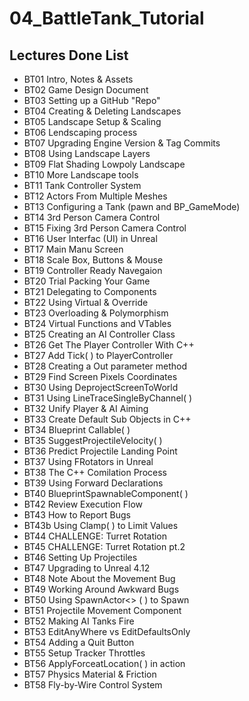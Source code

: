 # 04_BattleTank_Tutorial

## Lectures Done List
* BT01 Intro, Notes & Assets
* BT02 Game Design Document
* BT03 Setting up a GitHub "Repo"
* BT04 Creating & Deleting Landscapes
* BT05 Landscape Setup & Scaling
* BT06 Lendscaping process
* BT07 Upgrading Engine Version & Tag Commits
* BT08 Using Landscape Layers
* BT09 Flat Shading Lowpoly Landscape
* BT10 More Landscape tools 
* BT11 Tank Controller System
* BT12 Actors From Multiple Meshes
* BT13 Configuring a Tank (pawn and BP_GameMode)
* BT14 3rd Person Camera Control
* BT15 Fixing 3rd Person Camera Control
* BT16 User Interfac (UI) in Unreal
* BT17 Main Manu Screen
* BT18 Scale Box, Buttons & Mouse
* BT19 Controller Ready Navegaion
* BT20 Trial Packing Your Game
* BT21 Delegating to Components
* BT22 Using Virtual & Override
* BT23 Overloading & Polymorphism
* BT24 Virtual Functions and VTables
* BT25 Creating an AI Controller Class
* BT26 Get The Player Controller With C++
* BT27 Add Tick( ) to PlayerController
* BT28 Creating a Out parameter method
* BT29 Find Screen Pixels Coordinates
* BT30 Using DeprojectScreenToWorld
* BT31 Using LineTraceSingleByChannel( )
* BT32 Unify Player & AI Aiming
* BT33 Create Default Sub Objects in C++
* BT34 Blueprint Callable( )
* BT35 SuggestProjectileVelocity( )
* BT36 Predict Projectile Landing Point
* BT37 Using FRotators in Unreal
* BT38 The C++ Comilation Process
* BT39 Using Forward Declarations
* BT40 BlueprintSpawnableComponent( )
* BT42 Review Execution Flow
* BT43 How to Report Bugs
* BT43b Using Clamp( ) to Limit Values
* BT44 CHALLENGE: Turret Rotation
* BT45 CHALLENGE: Turret Rotation pt.2
* BT46 Setting Up Projectiles
* BT47 Upgrading to Unreal 4.12
* BT48 Note About the Movement Bug 
* BT49 Working Around Awkward Bugs
* BT50 Using SpawnActor<> ( ) to Spawn
* BT51 Projectile Movement Component
* BT52 Making AI Tanks Fire
* BT53 EditAnyWhere vs EditDefaultsOnly
* BT54 Adding a Quit Button
* BT55 Setup Tracker Throttles
* BT56 ApplyForceatLocation( ) in action
* BT57 Physics Material & Friction
* BT58 Fly-by-Wire Control System
